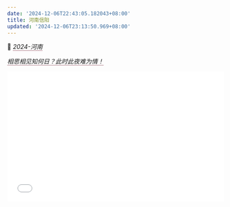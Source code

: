 ```yaml
---
date: '2024-12-06T22:43:05.182043+08:00'
title: 河南信阳
updated: '2024-12-06T23:13:50.969+08:00'
---
```

<!-- 2024河南信阳 -->
<div class="biye">
    <p>🤒 <i style="border-bottom: 1px solid #ad7a86;">2024-河南</i></p >
    <p><i style="border-bottom: 1px solid #ad7a86;">相思相见知何日？此时此夜难为情！</i></p >
    <div style="position: relative; padding: 30% 45%;">
        <iframe style="
                  position: absolute; 
                  width: 100%; 
                  height: 100%; 
                  left: 0; top: 0;"
                src="//player.bilibili.com/player.html?isOutside=true&aid=113606448388140&bvid=BV1uMi6Y4E4a&cid=27213365628&p=1"
                scrolling="no" border="0" frameborder="no" framespacing="0" allowfullscreen="true">
        </iframe>
    </div>
</div>